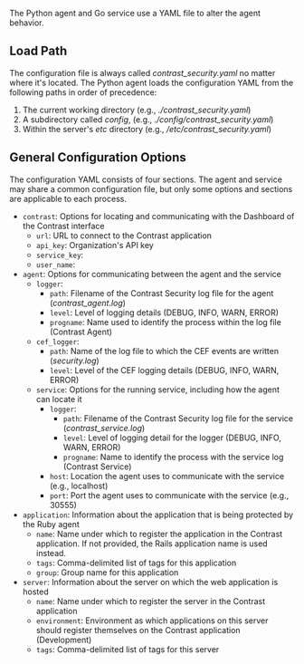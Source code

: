 <!-- 
title: "Python Agent Configuration"
description: "Configuring the Python Agent and Service"
tags: "installation python django flask pyramid agent service configuration"
-->

The Python agent and Go service use a YAML file to alter the agent behavior. 

## Load Path

The configuration file is always called *contrast_security.yaml* no matter where it's located. The Python agent loads the configuration YAML from the following paths in order of precedence:

1. The current working directory (e.g., *./contrast_security.yaml*)
2. A subdirectory called *config*, (e.g., *./config/contrast_security.yaml*)
3. Within the server's *etc* directory (e.g., */etc/contrast_security.yaml*)

## General Configuration Options

The configuration YAML consists of four sections. The agent and service may share a common configuration file, but only some options and sections are applicable to each process.

* `contrast`: Options for locating and communicating with the Dashboard of the Contrast interface
  * `url`: URL to connect to the Contrast application
  * `api_key`: Organization's API key
  * `service_key`: 
  * `user_name`: 
* `agent`: Options for communicating between the agent and the service
  * `logger`:
    * `path`: Filename of the Contrast Security log file for the agent (*contrast_agent.log*)
    * `level`: Level of logging details (DEBUG, INFO, WARN, ERROR)
    * `progname`: Name used to identify the process within the log file (Contrast Agent)
  * `cef_logger`:
    * `path`: Name of the log file to which the CEF events are written (*security.log*)
    * `level`: Level of the CEF logging details (DEBUG, INFO, WARN, ERROR)
  * `service`: Options for the running service, including how the agent can locate it
    * `logger`:
      * `path`: Filename of the Contrast Security log file for the service (*contrast_service.log*)
      * `level`: Level of logging detail for the logger (DEBUG, INFO, WARN, ERROR) 
      * `progname`: Name to identify the process with the service log (Contrast Service)
    * `host`: Location the agent uses to communicate with the service (e.g., localhost)
    * `port`: Port the agent uses to communicate with the service (e.g., 30555)
* `application`: Information about the application that is being protected by the Ruby agent
  * `name`: Name under which to register the application in the Contrast application. If not provided, the Rails application name is used instead.
  * `tags`: Comma-delimited list of tags for this application
  * `group`: Group name for this application
* `server`: Information about the server on which the web application is hosted
  * `name`: Name under which to register the server in the Contrast application 
  * `environment`: Environment as which applications on this server should register themselves on the Contrast application (Development)
  * `tags`: Comma-delimited list of tags for this server


